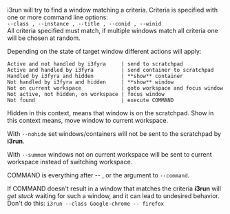 
i3run will try to find a window matching a criteria.
Criteria is specified with one or more command line options:  
`--class , --instance , --title , --conid , --winid`  
All criteria specified must match, if multiple windows
match all criteria one will be chosen at random.  

Depending on the state of target window different actions will apply:  

    Active and not handled by i3fyra     | send to scratchpad
    Active and handled by i3fyra         | send container to scratchpad
    Handled by i3fyra and hidden         | **show** container
    Not handled by i3fyra and hidden     | **show** window
    Not on current workspace             | goto workspace and focus window
    Not active, not hidden, on workspace | focus window
    Not found                            | execute COMMAND

Hidden in this context,  means that window is on
the scratchpad. Show in this context means,  move
window to current workspace.

With `--nohide` set windows/containers will not be
sent to the scratchpad by **i3run**.  

With `--summon` windows not on current workspace
will be sent to current workspace instead of switching
workspace.

COMMAND is everything after -- , or the argument to `--command`.  

If COMMAND doesn't result in a window that matches the criteria
**i3run** will *get stuck* waiting for such a window, and it can
lead to undesired behavior.  
Don't do this: `i3run --class Google-chrome -- firefox`
